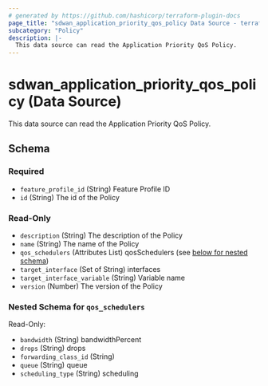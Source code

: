 ```yaml
---
# generated by https://github.com/hashicorp/terraform-plugin-docs
page_title: "sdwan_application_priority_qos_policy Data Source - terraform-provider-sdwan"
subcategory: "Policy"
description: |-
  This data source can read the Application Priority QoS Policy.
---
```


# sdwan_application_priority_qos_policy (Data Source)

This data source can read the Application Priority QoS Policy.



<!-- schema generated by tfplugindocs -->
## Schema

### Required

- `feature_profile_id` (String) Feature Profile ID
- `id` (String) The id of the Policy

### Read-Only

- `description` (String) The description of the Policy
- `name` (String) The name of the Policy
- `qos_schedulers` (Attributes List) qosSchedulers (see [below for nested schema](#nestedatt--qos_schedulers))
- `target_interface` (Set of String) interfaces
- `target_interface_variable` (String) Variable name
- `version` (Number) The version of the Policy

<a id="nestedatt--qos_schedulers"></a>
### Nested Schema for `qos_schedulers`

Read-Only:

- `bandwidth` (String) bandwidthPercent
- `drops` (String) drops
- `forwarding_class_id` (String)
- `queue` (String) queue
- `scheduling_type` (String) scheduling
